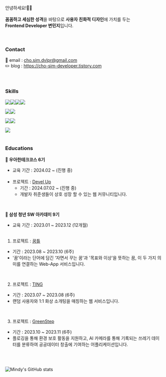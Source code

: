 안녕하세요!👋🏻<br/><br/>
**꼼꼼하고 세심한 성격**을 바탕으로 **사용자 친화적 디자인**에 가치를 두는 <br/>
**Frontend Developer 변민지**입니다.<br/>
<br/><br/>

### Contact

📩 email : cho.sim.dvlpr@gmail.com<br/>
✏️ blog : https://cho-sim-developer.tistory.com<br/>
<br/><br/>

### Skills

<img src="https://img.shields.io/badge/JavaScript-F7DF1E?style=for-the-badge&logo=JavaScript&logoColor=white"><img src="https://img.shields.io/badge/TypeScript-007ACC?style=for-the-badge&logo=typescript&logoColor=white"><img src="https://img.shields.io/badge/React-20232A?style=for-the-badge&logo=react&logoColor=61DAFB"><img src="https://img.shields.io/badge/React_Native-20232A?style=for-the-badge&logo=react&logoColor=61DAFB">

<img src="https://img.shields.io/badge/Python-3776AB?style=for-the-badge&logo=python&logoColor=white"><img src="https://img.shields.io/badge/Django-092E20?style=for-the-badge&logo=django&logoColor=white">

<img src="https://img.shields.io/badge/GitHub-100000?style=for-the-badge&logo=github&logoColor=white"><img src="https://img.shields.io/badge/GitLab-330F63?style=for-the-badge&logo=gitlab&logoColor=white">

<img src="https://img.shields.io/badge/Figma-F24E1E?style=for-the-badge&logo=figma&logoColor=white">
<br/><br/>

### Educations

**🚀 우아한테크코스 6기**
<br/>
- 교육 기간 : 2024.02 ~ (진행 중)<br/><br/>
- 프로젝트 : [Devel Up](https://github.com/woowacourse-teams/2024-devel-up/tree/main)
  - 기간 : 2024.07.02 ~ (진행 중)
  - 개발자 취준생들이 상호 성장 할 수 있는 웹 커뮤니티입니다.

<br/>

**🐳 삼성 청년 SW 아카데미 9기**
<br/>
- 교육 기간 : 2023.01 ~ 2023.12 (12개월)<br/><br/>

1. 프로젝트 : [꿈틀](https://github.com/chosim-dvlpr/GGUMTL)
- 기간 : 2023.08 ~ 2023.10 (6주)
- '꿈'이라는 단어에 담긴 ‘자면서 꾸는 꿈'과 '목표와 이상’을 뜻하는 꿈, 이 두 가지 의미를 연결하는 Web-App 서비스입니다.
<br/>

2. 프로젝트 : [TING](https://github.com/chosim-dvlpr/TING)
- 기간 : 2023.07 ~ 2023.08 (6주)
- 랜덤 사용자와 1:1 화상 소개팅을 매칭하는 웹 서비스입니다.
<br/>

3. 프로젝트 : [GreenStep](https://github.com/chosim-dvlpr/GreenStep)
- 기간 : 2023.10 ~ 2023.11 (6주)
- 플로깅을 통해 환경 보호 활동을 지원하고, AI 카메라를 통해 기록되는 쓰레기 데이터를 분류하여 공공데이터 창출에 기여하는 어플리케이션입니다.


 
<br/>
<br/>

![Mindy's GitHub stats](https://github-readme-stats.vercel.app/api?username=chosim-dvlpr&show_icons=true&theme=bear)
